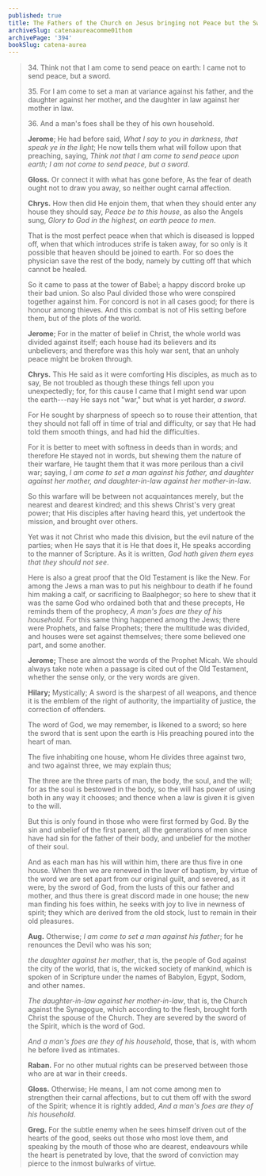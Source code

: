 ```yaml
---
published: true
title: The Fathers of the Church on Jesus bringing not Peace but the Sword
archiveSlug: catenaaureacomme01thom
archivePage: '394'
bookSlug: catena-aurea
---
```


> 34\. Think not that I am come to send peace on earth: I came not to send peace, but a sword.
> 
> 35\. For I am come to set a man at variance against his father, and the daughter against her mother, and the daughter in law against her mother in law.
> 
> 36\. And a man's foes shall be they of his own household.
> 
> **Jerome**; He had before said, *What I say to you in darkness, that speak ye in the light*; He now tells them what will follow upon that preaching, saying, *Think not that I am come to send peace upon earth; I am not come to send peace, but a sword*.
> 
> **Gloss.** Or connect it with what has gone before, As the fear of death ought not to draw you away, so neither ought carnal affection.
> 
> **Chrys.** How then did He enjoin them, that when they should enter any house they should say, *Peace be to this house*, as also the Angels sung, *Glory to God in the highest, on earth peace to men*.
> 
> That is the most perfect peace when that which is diseased is lopped off, when that which introduces strife is taken away, for so only is it possible that heaven should be joined to earth. For so does the physician save the rest of the body, namely by cutting off that which cannot be healed.
> 
> So it came to pass at the tower of Babel; a happy discord broke up their bad union. So also Paul divided those who were conspired together against him. For concord is not in all cases good; for there is honour among thieves. And this combat is not of His setting before them, but of the plots of the world.
> 
> **Jerome**; For in the matter of belief in Christ, the whole world was divided against itself; each house had its believers and its unbelievers; and therefore was this holy war sent, that an unholy peace might be broken through.
> 
> **Chrys.** This He said as it were comforting His disciples, as much as to say, Be not troubled as though these things fell upon you unexpectedly; for, for this cause I came that I might send war upon the earth---nay He says not "war," but what is yet harder, *a sword*.
> 
> For He sought by sharpness of speech so to rouse their attention, that they should not fall off in time of trial and difficulty, or say that He had told them smooth things, and had hid the difficulties.
> 
> For it is better to meet with softness in deeds than in words; and therefore He stayed not in words, but shewing them the nature of their warfare, He taught them that it was more perilous than a civil war; saying, *I am come to set a man against his father, and daughter against her mother, and daughter-in-law against her mother-in-law*.
> 
> So this warfare will be between not acquaintances merely, but the nearest and dearest kindred; and this shews Christ's very great power; that His disciples after having heard this, yet undertook the mission, and brought over others.
> 
> Yet was it not Christ who made this division, but the evil nature of the parties; when He says that it is He that does it, He speaks according to the manner of Scripture. As it is written, *God hath given them eyes that they should not see*.
> 
> Here is also a great proof that the Old Testament is like the New. For among the Jews a man was to put his neighbour to death if he found him making a calf, or sacrificing to Baalphegor; so here to shew that it was the same God who ordained both that and these precepts, He reminds them of the prophecy, *A man's foes are they of his household*. For this same thing happened among the Jews; there were Prophets, and false Prophets; there the multitude was divided, and houses were set against themselves; there some believed one part, and some another.
> 
> **Jerome;** These are almost the words of the Prophet Micah. We should always take note when a passage is cited out of the Old Testament, whether the sense only, or the very words are given.
> 
> **Hilary;** Mystically; A sword is the sharpest of all weapons, and thence it is the emblem of the right of authority, the impartiality of justice, the correction of offenders.
> 
> The word of God, we may remember, is likened to a sword; so here the sword that is sent upon the earth is His preaching poured into the heart of man.
> 
> The five inhabiting one house, whom He divides three against two, and two against three, we may explain thus;
> 
> The three are the three parts of man, the body, the soul, and the will; for as the soul is bestowed in the body, so the will has power of using both in any way it chooses; and thence when a law is given it is given to the will.
> 
> But this is only found in those who were first formed by God. By the sin and unbelief of the first parent, all the generations of men since have had sin for the father of their body, and unbelief for the mother of their soul.
> 
> And as each man has his will within him, there are thus five in one house. When then we are renewed in the laver of baptism, by virtue of the word we are set apart from our original guilt, and severed, as it were, by the sword of God, from the lusts of this our father and mother, and thus there is great discord made in one house; the new man finding his foes within, he seeks with joy to live in newness of spirit; they which are derived from the old stock, lust to remain in their old pleasures.
> 
> **Aug.** Otherwise; *I am come to set a man against his father*; for he renounces the Devil who was his son;
> 
> *the daughter against her mother*, that is, the people of God against the city of the world, that is, the wicked society of mankind, which is spoken of in Scripture under the names of Babylon, Egypt, Sodom, and other names.
> 
> *The daughter-in-law against her mother-in-law*, that is, the Church against the Synagogue, which according to the flesh, brought forth Christ the spouse of the Church. They are severed by the sword of the Spirit, which is the word of God.
> 
> *And a man's foes are they of his household*, those, that is, with whom he before lived as intimates.
> 
> **Raban.** For no other mutual rights can be preserved between those who are at war in their creeds.
> 
> **Gloss.** Otherwise; He means, I am not come among men to strengthen their carnal affections, but to cut them off with the sword of the Spirit; whence it is rightly added, *And a man's foes are they of his household*.
> 
> **Greg.** For the subtle enemy when he sees himself driven out of the hearts of the good, seeks out those who most love them, and speaking by the mouth of those who are dearest, endeavours while the heart is penetrated by love, that the sword of conviction may pierce to the inmost bulwarks of virtue.

